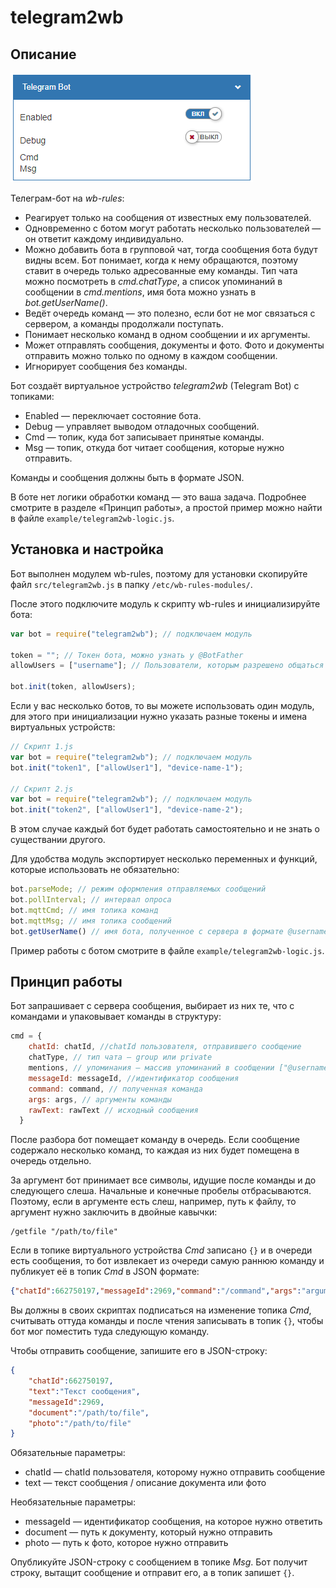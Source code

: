 # telegram2wb
## Описание

![virtual-device](./doc/virtual-device.png)

Телеграм-бот на *wb-rules*:

- Реагирует только на сообщения от известных ему пользователей.
- Одновременно с ботом могут работать несколько пользователей — он ответит каждому индивидуально.
- Можно добавить бота в групповой чат, тогда сообщения бота будут видны всем. Бот понимает, когда к нему обращаются, поэтому ставит в очередь только адресованные ему команды. Тип чата можно посмотреть в *cmd.chatType*, а список упоминаний в сообщении в *cmd.mentions*, имя бота можно узнать в *bot.getUserName()*.
- Ведёт очередь команд — это полезно, если бот не мог связаться с сервером, а команды продолжали поступать.
- Понимает несколько команд в одном сообщении и их аргументы.
- Может отправлять сообщения, документы и фото. Фото и документы отправить можно только по одному в каждом сообщении.
- Игнорирует сообщения без команды.

Бот создаёт виртуальное устройство *telegram2wb* (Telegram Bot) с топиками:

- Enabled — переключает состояние бота.
- Debug — управляет выводом отладочных сообщений.
- Cmd — топик, куда бот записывает принятые команды.
- Msg — топик, откуда бот читает сообщения, которые нужно отправить.

Команды и сообщения должны быть в формате JSON.

В боте нет логики обработки команд — это ваша задача. Подробнее смотрите в разделе «Принцип работы», а простой пример можно найти в файле `example/telegram2wb-logic.js`.

## Установка и настройка

Бот выполнен модулем wb-rules, поэтому для установки скопируйте файл `src/telegram2wb.js` в папку `/etc/wb-rules-modules/`.

После этого подключите модуль к скрипту wb-rules и инициализируйте бота:

```javascript
var bot = require("telegram2wb"); // подключаем модуль

token = ""; // Токен бота, можно узнать у @BotFather 
allowUsers = ["username"]; // Пользователи, которым разрешено общаться с ботом. Можно указать несколько: ["user1", "user2", …]

bot.init(token, allowUsers);
```

Если у вас несколько ботов, то вы можете использовать один модуль, для этого при инициализации нужно указать разные токены и имена виртуальных устройств:

```javascript
// Скрипт 1.js
var bot = require("telegram2wb"); // подключаем модуль
bot.init("token1", ["allowUser1"], "device-name-1");

// Скрипт 2.js
var bot = require("telegram2wb"); // подключаем модуль
bot.init("token2", ["allowUser1"], "device-name-2");
```

В этом случае каждый бот будет работать самостоятельно и не знать о существании другого.

Для удобства модуль экспортирует несколько переменных и функций, которые использовать не обязательно:

```javascript
bot.parseMode; // режим оформления отправляемых сообщений
bot.pollInterval; // интервал опроса
bot.mqttCmd; // имя топика команд
bot.mqttMsg; // имя топика сообщений
bot.getUserName() // имя бота, полученное с сервера в формате @username
```

Пример работы с ботом смотрите в файле `example/telegram2wb-logic.js`.

## Принцип работы

Бот запрашивает с сервера сообщения, выбирает из них те, что с командами и упаковывает команды в структуру:
```javascript
cmd = {
    chatId: chatId, //chatId пользователя, отправившего сообщение
    chatType, // тип чата — group или private
    mentions, // упоминания — массив упоминаний в сообщении ["@username1", "@username2"]
    messageId: messageId, //идентификатор сообщения
    command: command, // полученная команда
    args: args, // аргументы команды
    rawText: rawText // исходный сообщения
  }
```

После разбора бот помещает команду в очередь. Если сообщение содержало несколько команд, то каждая из них будет помещена в очередь отдельно.

За аргумент бот принимает все символы, идущие после команды и до следующего слеша. Начальные и конечные пробелы отбрасываются. Поэтому, если в аргументе есть слеш, например, путь к файлу, то аргумент нужно заключить в двойные кавычки:

```
/getfile "/path/to/file"
```

Если в топике виртуального устройства *Cmd* записано `{}` и в очереди есть сообщения, то бот извлекает из очереди самую раннюю команду и публикует её в топик *Cmd* в JSON формате:

```JSON
{"chatId":662750197,"messageId":2969,"command":"/command","args":"argument"}
```

Вы должны в своих скриптах подписаться на изменение топика *Cmd*, считывать оттуда команды и после чтения записывать в топик `{}`, чтобы бот мог поместить туда следующую команду.

Чтобы отправить сообщение, запишите его в JSON-строку:

```json
{
    "chatId":662750197, 
    "text":"Текст сообщения", 
    "messageId":2969,
    "document":"/path/to/file",
    "photo":"/path/to/file"
}
```

Обязательные параметры:

- chatId — chatId пользователя, которому нужно отправить сообщение
- text —  текст сообщения / описание документа или фото

Необязательные параметры:

- messageId — идентификатор сообщения, на которое нужно ответить
- document —  путь к документу, который нужно отправить
- photo — путь к фото, которое нужно отправить

Опубликуйте JSON-строку с сообщением в топике *Msg*. Бот получит строку, вытащит сообщение и отправит его, а в топик запишет `{}`.
